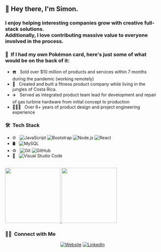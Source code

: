 <h2> 👋 Hey there, I'm Simon.</h2>

<h3> I enjoy helping interesting companies grow with creative full-stack solutions.<br>  
Additionally, I love contributing massive value to everyone involved in the process.</h3>

<h3> 🤔 &nbsp;If I had my own Pokémon card, here's just some of what would be on the back of it: </h3>

- ☎️ &nbsp; Sold over $10 million of products and services within 7 months during the pandemic (working remotely)
- 🌴 &nbsp; Created and built a fitness product company while living in the jungles of Costa Rica.
- ✈️ &nbsp; Served as integrated product team lead for development and repair of gas turbine hardware from initial concept to production
- 👨🏻‍💻 &nbsp; Over 6+ years of product design and project engineering experience


<h3> 🛠 &nbsp;Tech Stack</h3>


- 🌐 &nbsp;
  ![JavaScript](https://img.shields.io/badge/-JavaScript-333333?style=flat&logo=javascript)
  ![Bootstrap](https://img.shields.io/badge/-Bootstrap-333333?style=flat&logo=bootstrap&logoColor=563D7C)
  ![Node.js](https://img.shields.io/badge/-Node.js-333333?style=flat&logo=node.js)
  ![React](https://img.shields.io/badge/-React-333333?style=flat&logo=react)
- 🛢 &nbsp;
  ![MySQL](https://img.shields.io/badge/-MySQL-333333?style=flat&logo=mysql)
- ⚙️ &nbsp;
  ![Git](https://img.shields.io/badge/-Git-333333?style=flat&logo=git)
  ![GitHub](https://img.shields.io/badge/-GitHub-333333?style=flat&logo=github)
- 🔧 &nbsp;
  ![Visual Studio Code](https://img.shields.io/badge/-Visual%20Studio%20Code-333333?style=flat&logo=visual-studio-code&logoColor=007ACC)


<br/>

<a href="https://github.com/simoncheam">
  <img height="180em" src="https://github-readme-stats.vercel.app/api?username=simoncheam&theme=buefy&show_icons=true" />
  <img height="180em" src="https://github-readme-stats.vercel.app/api/top-langs/?username=simoncheam&theme=buefy&layout=compact" />
</a>

<br/>

<h3> 🤝🏻 &nbsp;Connect with Me </h3>

<p align="center">
<a href="https://www.simoncheam.dev/"><img alt="Website" src="https://img.shields.io/badge/Website-www.simoncheam.dev-blue?style=flat-square&logo=google-chrome"></a>
<a href="https://www.linkedin.com/in/simoncheam/"><img alt="LinkedIn" src="https://img.shields.io/badge/LinkedIn-Simon%20Cheam-blue?style=flat-square&logo=linkedin"></a>


</p>
